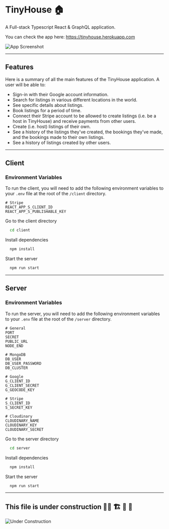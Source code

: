 # TinyHouse 🏠

A Full-stack Typescript React & GraphQL application.

You can check the app here: https://tinyhouse.herokuapp.com

![App Screenshot](https://res.cloudinary.com/d4nylo/image/upload/v1647276795/tinyhouse/tinyhouse-app_tpmapb.png)

---

## Features

Here is a summary of all the main features of the TinyHouse application. A user will be able to:

- Sign-in with their Google account information.
- Search for listings in various different locations in the world.
- See specific details about listings.
- Book listings for a period of time.
- Connect their Stripe account to be allowed to create listings (i.e. be a host in TinyHouse) and receive payments from other users.
- Create (i.e. host) listings of their own.
- See a history of the listings they've created, the bookings they've made, and the bookings made to their own listings.
- See a history of listings created by other users.

---

## Client

### Environment Variables

To run the client, you will need to add the following environment variables to your `.env` file at the root of the `/client` directory.

```
# Stripe
REACT_APP_S_CLIENT_ID
REACT_APP_S_PUBLISHABLE_KEY
```

Go to the client directory

```bash
  cd client
```

Install dependencies

```bash
  npm install
```

Start the server

```bash
  npm run start
```

---

## Server

### Environment Variables

To run the server, you will need to add the following environment variables to your `.env` file at the root of the `/server` directory.

```
# General
PORT
SECRET
PUBLIC_URL
NODE_END

# MongoDB
DB_USER
DB_USER_PASSWORD
DB_CLUSTER

# Google
G_CLIENT_ID
G_CLIENT_SECRET
G_GEOCODE_KEY

# Stripe
S_CLIENT_ID
S_SECRET_KEY

# Cloudinary
CLOUDINARY_NAME
CLOUDINARY_KEY
CLOUDINARY_SECRET
```

Go to the server directory

```bash
  cd server
```

Install dependencies

```bash
  npm install
```

Start the server

```bash
  npm run start
```

---

## This file is under construction 👷‍♂️ 🏗 🚜 🚧

![Under Construction](https://c.tenor.com/FtGd7MNyIqkAAAAd/construction-crane.gif)
